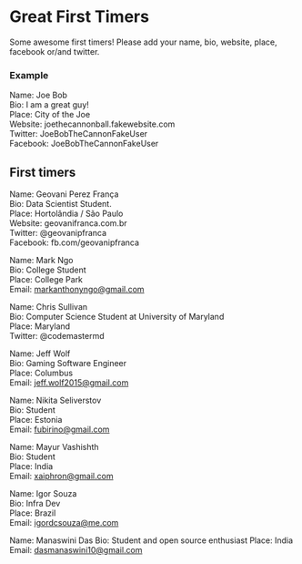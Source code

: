# Great First Timers

Some awesome first timers! Please add your name, bio, website, place, facebook or/and twitter.

### Example

Name: Joe Bob  
Bio: I am a great guy!  
Place: City of the Joe  
Website: joethecannonball.fakewebsite.com  
Twitter: JoeBobTheCannonFakeUser  
Facebook: JoeBobTheCannonFakeUser  

## First timers

Name: Geovani Perez França  
Bio: Data Scientist Student.   
Place: Hortolândia / São Paulo  
Website: geovanifranca.com.br  
Twitter: @geovanipfranca  
Facebook: fb.com/geovanipfranca  

Name: Mark Ngo  
Bio: College Student  
Place: College Park  
Email: markanthonyngo@gmail.com  

Name: Chris Sullivan  
Bio: Computer Science Student at University of Maryland  
Place: Maryland  
Twitter: @codemastermd  

Name: Jeff Wolf  
Bio: Gaming Software Engineer  
Place: Columbus  
Email: jeff.wolf2015@gmail.com  


Name: Nikita Seliverstov  
Bio: Student  
Place: Estonia  
Email: fubirino@gmail.com  


Name: Mayur Vashishth  
Bio: Student  
Place: India  
Email: xaiphron@gmail.com  

Name: Igor Souza  
Bio: Infra Dev  
Place: Brazil  
Email: igordcsouza@me.com  

Name: Manaswini Das
Bio: Student and open source enthusiast
Place: India
Email: dasmanaswini10@gmail.com
